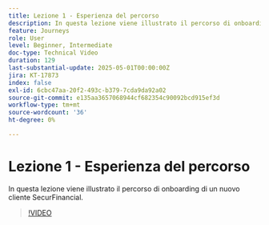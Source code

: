 ```yaml
---
title: Lezione 1 - Esperienza del percorso
description: In questa lezione viene illustrato il percorso di onboarding di un nuovo cliente SecurFinancial.
feature: Journeys
role: User
level: Beginner, Intermediate
doc-type: Technical Video
duration: 129
last-substantial-update: 2025-05-01T00:00:00Z
jira: KT-17873
index: false
exl-id: 6cbc47aa-20f2-493c-b379-7cda9da92a02
source-git-commit: e135aa3657068944cf682354c90092bcd915ef3d
workflow-type: tm+mt
source-wordcount: '36'
ht-degree: 0%

---
```


# Lezione 1 - Esperienza del percorso

In questa lezione viene illustrato il percorso di onboarding di un nuovo cliente SecurFinancial.

>[!VIDEO](https://video.tv.adobe.com/v/3457827/?learn=on&enablevpops)
